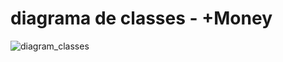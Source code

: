 # diagrama de classes - +Money
![diagram_classes](https://github.com/user-attachments/assets/90d15f5a-d228-425e-ad4d-3766a22bb014)

